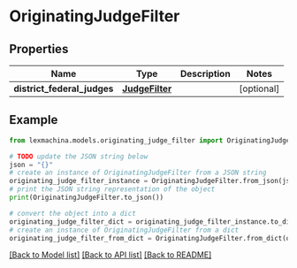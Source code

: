 # OriginatingJudgeFilter


## Properties

Name | Type | Description | Notes
------------ | ------------- | ------------- | -------------
**district_federal_judges** | [**JudgeFilter**](JudgeFilter.md) |  | [optional] 

## Example

```python
from lexmachina.models.originating_judge_filter import OriginatingJudgeFilter

# TODO update the JSON string below
json = "{}"
# create an instance of OriginatingJudgeFilter from a JSON string
originating_judge_filter_instance = OriginatingJudgeFilter.from_json(json)
# print the JSON string representation of the object
print(OriginatingJudgeFilter.to_json())

# convert the object into a dict
originating_judge_filter_dict = originating_judge_filter_instance.to_dict()
# create an instance of OriginatingJudgeFilter from a dict
originating_judge_filter_from_dict = OriginatingJudgeFilter.from_dict(originating_judge_filter_dict)
```
[[Back to Model list]](../README.md#documentation-for-models) [[Back to API list]](../README.md#documentation-for-api-endpoints) [[Back to README]](../README.md)


